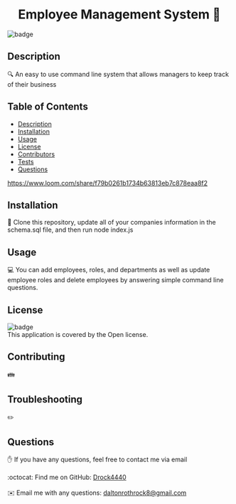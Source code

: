 
<h1 align ="center">Employee Management System 👋</h1>

![badge](https://img.shields.io/badge/license-Open-brightgreen)<br />
## Description
🔍 An easy to use command line system that allows managers to keep track of their business
## Table of Contents
- [Description](#description)
- [Installation](#installation)
- [Usage](#usage)
- [License](#license)
- [Contributors](#contributors)
- [Tests](#tests)
- [Questions](#questions)

https://www.loom.com/share/f79b0261b1734b63813eb7c878eaa8f2

## Installation
💾 Clone this repository, update all of your companies information in the schema.sql file, and then run node index.js
## Usage
💻 You can add employees, roles, and departments as well as update employee roles and delete employees by answering simple command line questions.
## License
![badge](https://img.shields.io/badge/license-Open-brightgreen)
<br />
This application is covered by the Open license. 
## Contributing
👪 
## Troubleshooting
✏️ 
## Questions
✋ If you have any questions, feel free to contact me via email<br />
<br />
:octocat: Find me on GitHub: [Drock4440](https://github.com/Drock4440)<br />
<br />
✉️ Email me with any questions: daltonrothrock8@gmail.com<br /><br />
  